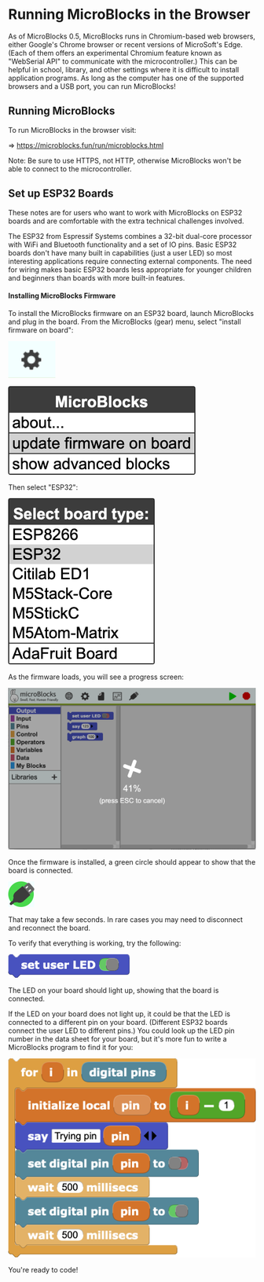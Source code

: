 # Running MicroBlocks in the Browser

As of MicroBlocks 0.5, MicroBlocks runs in Chromium-based web browsers, either Google's Chrome browser or recent versions of MicroSoft's Edge. (Each of them offers an experimental Chromium feature known as "WebSerial API" to communicate with the microcontroller.) This can be helpful in school, library, and other settings where it is difficult to install application programs.
As long as the computer has one of the supported browsers and a USB port, you can run MicroBlocks!

## Running MicroBlocks

To run MicroBlocks in the browser visit:

=> https://microblocks.fun/run/microblocks.html

Note: Be sure to use HTTPS, not HTTP, otherwise MicroBlocks won't be able to connect to the microcontroller.

## Set up ESP32 Boards

These notes are for users who want to work with MicroBlocks on ESP32 boards and are comfortable with the extra technical challenges involved.

The ESP32 from Espressif Systems combines a 32-bit dual-core processor with WiFi and Bluetooth functionality and a set of IO pins. Basic ESP32 boards don't have many built in capabilities (just a user LED) so most interesting applications require connecting external components. The need for wiring makes basic ESP32 boards less appropriate for younger children and beginners than boards with more built-in features.

#### Installing MicroBlocks Firmware

To install the MicroBlocks firmware on an ESP32 board, launch MicroBlocks and plug in the board. From the MicroBlocks (gear) menu, select "install firmware on board":

![](./images/setting.png)


![](./images/updatefirmware.png)

Then select "ESP32":

![](./images/selectesp32.png)

As the firmware loads, you will see a progress screen:

![](./images/espflashing.png)

Once the firmware is installed, a green circle should appear to show that the board is connected.

![](./images/connected.png)

That may take a few seconds. In rare cases you may need to disconnect and reconnect the board.

To verify that everything is working, try the following:

![](./images/setuserledblock.png)

The LED on your board should light up, showing that the board is connected.

If the LED on your board does not light up, it could be that the LED is connected to a different pin on your board. (Different ESP32 boards connect the user LED to different pins.) You could look up the LED pin number in the data sheet for your board, but it's more fun to write a MicroBlocks program to find it for you:

![](./images/led_pin_tester.png)

You're ready to code!